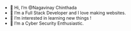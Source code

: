 - 👋 Hi, I’m @Nagavinay Chinthada
- 💞️ I’m a Full Stack Developer and I love making websites.
- 👀 I’m interested in learning new things !
- 🌱 I’m a Cyber Security Enthusiastic.
